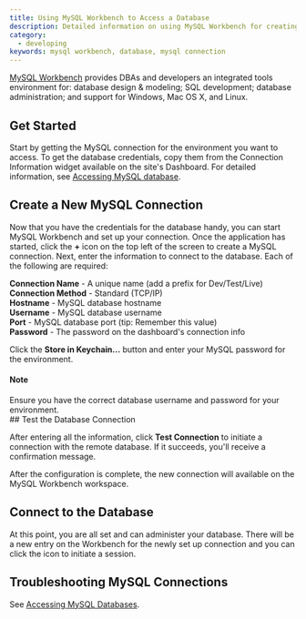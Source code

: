 ```yaml
---
title: Using MySQL Workbench to Access a Database
description: Detailed information on using MySQL Workbench for creating, executing, and optimizing SQL queries.
category:
  - developing
keywords: mysql workbench, database, mysql connection
---
```

[MySQL Workbench](http://dev.mysql.com/downloads/tools/workbench/) provides DBAs and developers an integrated tools environment for: database design & modeling; SQL development; database administration; and support for Windows, Mac OS X, and Linux.

## Get Started

Start by getting the MySQL connection for the environment you want to access. To get the database credentials, copy them from the Connection Information widget available on the site's Dashboard. For detailed information, see [Accessing MySQL database](/docs/accessing-mysql-databases/).

## Create a New MySQL Connection

Now that you have the credentials for the database handy, you can start MySQL Workbench and set up your connection. Once the application has started, click the **+** icon on the top left of the screen to create a MySQL connection. Next, enter the information to connect to the database. Each of the following are required:

**Connection Name** - A unique name (add a prefix for Dev/Test/Live)  
**Connection Method** - Standard (TCP/IP)  
**Hostname** - MySQL database hostname  
**Username** - MySQL database username  
**Port** - MySQL database port (tip: Remember this value)  
**Password** - The password on the dashboard's connection info<br />

Click the **Store in Keychain...** button and enter your MySQL password for the environment.

<div class="alert alert-info" role="alert">
<h4>Note</h4>
Ensure you have the correct database username and password for your environment.
</div>
## Test the Database Connection

After entering all the information, click **Test Connection** to initiate a connection with the remote database. If it succeeds, you'll receive a confirmation message.

After the configuration is complete, the new connection will available on the MySQL Workbench workspace. 

## Connect to the Database

At this point, you are all set and can administer your database. There will be a new entry on the Workbench for the newly set up connection and you can click the icon to initiate a session.
## Troubleshooting MySQL Connections
See [Accessing MySQL Databases](/docs/accessing-mysql-databases).
